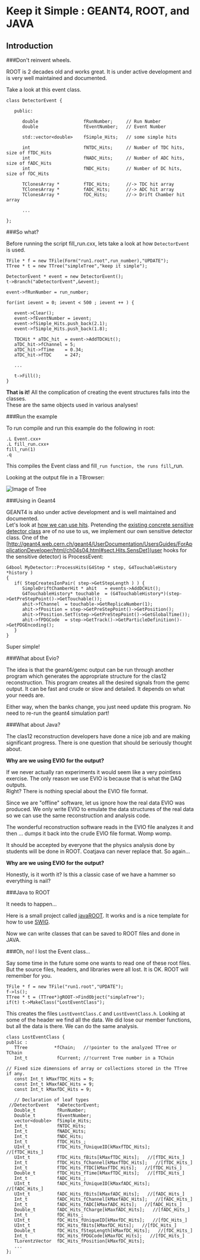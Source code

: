 Keep it Simple : GEANT4, ROOT, and JAVA
=======================================

Introduction
------------

###Don't reinvent wheels.

ROOT is 2 decades old and works great. It is under active development and is 
very well maintained and documented.

Take a look at this event class.

    class DetectorEvent {
    
       public:
    
          double                 fRunNumber;     // Run Number
          double                 fEventNumber;   // Event Number
    
          std::vector<double>    fSimple_Hits;   // some simple hits
    
          int                    fNTDC_Hits;     // Number of TDC hits, size of fTDC_Hits
          int                    fNADC_Hits;     // Number of ADC hits, size of fADC_Hits
          int                    fNDC_Hits;      // Number of DC hits, size of fDC_Hits
    
          TClonesArray *         fTDC_Hits;      //-> TDC hit array 
          TClonesArray *         fADC_Hits;      //-> ADC hit array 
          TClonesArray *         fDC_Hits;       //-> Drift Chamber hit array 

          ...

    };

###So what?

Before running the script fill_run.cxx, lets take a look at how 
<code>DetectorEvent</code> is used.

    TFile * f = new TFile(Form("run1.root",run_number),"UPDATE");
    TTree * t = new TTree("simpleTree","keep it simple");

    DetectorEvent * event = new DetectorEvent();
    t->Branch("aDetectorEvent",&event);

    event->fRunNumber = run_number;
 
    for(int ievent = 0; ievent < 500 ; ievent ++ ) {
 
       event->Clear();
       event->fEventNumber = ievent;
       event->fSimple_Hits.push_back(2.1);
       event->fSimple_Hits.push_back(1.8);
 
       TDCHit * aTDC_hit  = event->AddTDCHit();
       aTDC_hit->fChannel = 5;
       aTDC_hit->fTime    = 0.34;
       aTDC_hit->fTDC     = 247;

       ...

       t->Fill();
    }

**That is it!**
All the complication of creating the event structures falls into the classes.  
These are the same objects used in various analyses! 

###Run the example

To run compile and run this example do the following in root:

    .L Event.cxx+
    .L fill_run.cxx+
    fill_run(1)
    .q

This compiles the Event class and fill`_run function, the runs fill`_run.

Looking at the output file in a TBrowser:

![Image of 
Tree](https://raw.githubusercontent.com/whit2333/keep_it_simple/master/TBrowser_1.png)


###Using in Geant4


GEANT4 is also under active development and is well maintained and documented.  
Let's look at [how we can use 
hits](http://geant4.web.cern.ch/geant4/UserDocumentation/UsersGuides/ForApplicationDeveloper/html/ch04s04.html).
Pretending the [existing concrete sensitive detector 
class](http://geant4.web.cern.ch/geant4/UserDocumentation/UsersGuides/ForApplicationDeveloper/html/ch04s04.html#sect.Hits.G4VPrim) 
are of no use to us, we implement our own sensitive detector class. One of the 
[http://geant4.web.cern.ch/geant4/UserDocumentation/UsersGuides/ForApplicationDeveloper/html/ch04s04.html#sect.Hits.SensDet](user 
hooks for the sensitive detector) is ProcessEvent:

    G4bool MyDetector::ProcessHits(G4Step * step, G4TouchableHistory *history )
    {
       if( StepCreatesIonPair( step->GetStepLength ) ) {
          SimpleDriftChamberHit * ahit   = events->AddDCHit();
          G4TouchableHistory* touchable  = (G4TouchableHistory*)(step->GetPreStepPoint()->GetTouchable());
          ahit->fChannel  = touchable->GetReplicaNumber(1);
          ahit->fPosition = step->GetPreStepPoint()->GetPosition();
          ahit->fPosition.SetT(step->GetPreStepPoint()->GetGlobalTime());
          ahit->fPDGCode  = step->GetTrack()->GetParticleDefinition()->GetPDGEncoding();
       }
    }

Super simple!

###What about Evio?

The idea is that the geant4/gemc output can be run through another program 
which generates the appropriate structure for the clas12 reconstruction. This 
program creates all the desired signals from the gemc output. It can be fast 
and crude or slow and detailed. It depends on what your needs are.

Either way, when the banks change, you just need update this program. No need 
to re-run the geant4 simulation part!


###What about Java?

The clas12 reconstruction developers have done a nice job and are making 
significant progress. There is one question that should be seriously thought 
about. 

**Why are we using EVIO for the output?**

If we never actually ran experiments it would seem like a very pointless 
exercise. The only reason we use EVIO is because that is what the DAQ outputs.  
Right? There is nothing special about the EVIO file format. 

Since we are "offline" software, let us ignore how the real data EVIO was 
produced. We only write EVIO to emulate the data structures of the real data so 
we can use the same reconstruction and analysis code.

The wonderful reconstruction software reads in the EVIO file analyzes it and 
then ...  dumps it back into the crude EVIO file format. Womp womp.

It should be accepted by everyone that the physics analysis done by students 
will be done in ROOT.  Coatjava can never replace that. So again... 

**Why are we using EVIO for the output?**

Honestly, is it worth it? Is this a classic case of we have a hammer so 
everything is nail?

###Java to ROOT

It needs to happen...

Here is a small project called 
[javaROOT](https://confluence.slac.stanford.edu/display/ilc/javaROOT).  It 
works and is a nice template for how to use 
[SWIG](http://www.swig.org/Doc1.3/Java.html).

Now we can write classes that can be saved to ROOT files and done in JAVA. 



###Oh, no! I lost the Event class...

Say some time in the future some one wants to read one of these root files. But 
the source files, headers, and libraries were all lost. It is OK. ROOT will 
remember for you.

    TFile * f = new TFile("run1.root","UPDATE");
    f->ls();
    TTree * t = (TTree*)gROOT->FindObject("simpleTree");
    if(t) t->MakeClass("LostEventClass");

This creates the files <code>LostEventClass.C</code> and 
<code>LostEventClass.h</code>. Looking at some of the header we find all the 
data. We did lose our member functions, but all the data is there.  We can do 
the same analysis.

    class LostEventClass {
    public :
       TTree          *fChain;   //!pointer to the analyzed TTree or TChain
       Int_t           fCurrent; //!current Tree number in a TChain
    
    // Fixed size dimensions of array or collections stored in the TTree if any.
       const Int_t kMaxfTDC_Hits = 9;
       const Int_t kMaxfADC_Hits = 9;
       const Int_t kMaxfDC_Hits = 9;
    
       // Declaration of leaf types
     //DetectorEvent   *aDetectorEvent;
       Double_t        fRunNumber;
       Double_t        fEventNumber;
       vector<double>  fSimple_Hits;
       Int_t           fNTDC_Hits;
       Int_t           fNADC_Hits;
       Int_t           fNDC_Hits;
       Int_t           fTDC_Hits_;
       UInt_t          fTDC_Hits_fUniqueID[kMaxfTDC_Hits];   //[fTDC_Hits_]
       UInt_t          fTDC_Hits_fBits[kMaxfTDC_Hits];   //[fTDC_Hits_]
       Int_t           fTDC_Hits_fChannel[kMaxfTDC_Hits];   //[fTDC_Hits_]
       Int_t           fTDC_Hits_fTDC[kMaxfTDC_Hits];   //[fTDC_Hits_]
       Double_t        fTDC_Hits_fTime[kMaxfTDC_Hits];   //[fTDC_Hits_]
       Int_t           fADC_Hits_;
       UInt_t          fADC_Hits_fUniqueID[kMaxfADC_Hits];   //[fADC_Hits_]
       UInt_t          fADC_Hits_fBits[kMaxfADC_Hits];   //[fADC_Hits_]
       Int_t           fADC_Hits_fChannel[kMaxfADC_Hits];   //[fADC_Hits_]
       Int_t           fADC_Hits_fADC[kMaxfADC_Hits];   //[fADC_Hits_]
       Double_t        fADC_Hits_fCharge[kMaxfADC_Hits];   //[fADC_Hits_]
       Int_t           fDC_Hits_;
       UInt_t          fDC_Hits_fUniqueID[kMaxfDC_Hits];   //[fDC_Hits_]
       UInt_t          fDC_Hits_fBits[kMaxfDC_Hits];   //[fDC_Hits_]
       Double_t        fDC_Hits_fStepLength[kMaxfDC_Hits];   //[fDC_Hits_]
       Int_t           fDC_Hits_fPDGCode[kMaxfDC_Hits];   //[fDC_Hits_]
       TLorentzVector  fDC_Hits_fPosition[kMaxfDC_Hits];
       ...
    };

